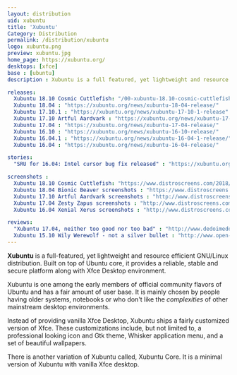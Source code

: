 ```yaml
---
layout: distribution
uid: xubuntu
title: 'Xubuntu'
Category: Distribution
permalink: /distribution/xubuntu
logo: xubuntu.png
preview: xubuntu.jpg
home_page: https://xubuntu.org/
desktops: [xfce]
base : [ubuntu]
description : Xubuntu is a full featured, yet lightweight and resource efficient GNU/Linux distribution. Stories and updates on Xubuntu.

releases:
  Xubuntu 18.10 Cosmic Cuttlefish: "/00-xubuntu-18.10-cosmic-cuttlefish-brings-initial-preview-of-xfce-4.13/"
  Xubuntu 18.04 : "https://xubuntu.org/news/xubuntu-18-04-release/"
  Xubuntu 17.10.1 : "https://xubuntu.org/news/xubuntu-17-10-1-release"
  Xubuntu 17.10 Artful Aardvark : "https://xubuntu.org/news/xubuntu-17-10-release/"
  Xubuntu 17.04 : "https://xubuntu.org/news/xubuntu-17-04-release/"
  Xubuntu 16.10 : "https://xubuntu.org/news/xubuntu-16-10-release/"
  Xubuntu 16.04.1 : "https://xubuntu.org/news/xubuntu-16-04-1-release/"
  Xubuntu 16.04 : "https://xubuntu.org/news/xubuntu-16-04-release/"

stories:
  "SRU for 16.04: Intel cursor bug fix released" : "https://xubuntu.org/news/sru-16-04-intel-cursor-bug-fix-released/"

screenshots :
  Xubuntu 18.10 Cosmic Cuttlefish: "https://www.distroscreens.com/2018/11/xubuntu-1810-cosmic-cuttlefish.html"
  Xubuntu 18.04 Bionic Beaver screenshots : "https://www.distroscreens.com/2018/06/xubuntu-1804-bionic-beaver-screenshots.html"
  Xubuntu 17.10 Artful Aardvark screenshots : "http://www.distroscreens.com/2017/11/xubuntu-1710-artful-aardvark-screenshots.html"
  Xubuntu 17.04 Zesty Zapus screenshots : "http://www.distroscreens.com/2017/04/xubuntu-1704-zesty-zapus-screenshots.html"
  Xubuntu 16.04 Xenial Xerus screenshots : "http://www.distroscreens.com/2016/04/xubuntu-1604-lts-xenial-xerus.html"

reviews:
  "Xubuntu 17.04, neither too good nor too bad" : "http://www.dedoimedo.com/computers/xubuntu-zesty.html"
  Xubuntu 15.10 Wily Werewolf - not a silver bullet : "http://www.open-source-feed.com/2015/11/xubuntu-1510-wily-werewolf-not-silver.html"
---
```


**Xubuntu** is a full-featured, yet lightweight and resource efficient GNU/Linux distribution. Built on top of Ubuntu core, it provides a reliable, stable and secure platform along with Xfce Desktop environment.

Xubuntu is one among the early members of official community flavors of Ubuntu and has a fair amount of user base. It is mainly chosen by people having older systems, notebooks or who don't like the *complexities* of other mainstream desktop environments.

Instead of providing vanilla Xfce Desktop, Xubuntu ships a fairly customized version of Xfce. These customizations include, but not limited to, a professional looking icon and Gtk theme, Whisker application menu, and a set of beautiful wallpapers.

There is another variation of Xubuntu called, Xubuntu Core. It is a minimal version of Xubuntu with vanilla Xfce desktop.